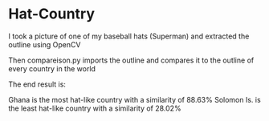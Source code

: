 # Hat-Country
I took a picture of one of my baseball hats (Superman) and extracted the outline using OpenCV

Then compareison.py imports the outline and compares it to the outline of every country in the world

The end result is:

Ghana is the most hat-like country with a similarity of 88.63%
Solomon Is. is the least hat-like country with a similarity of 28.02%
